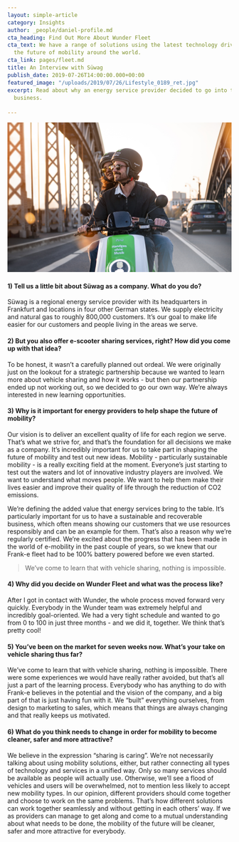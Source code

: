 ```yaml
---
layout: simple-article
category: Insights
author: _people/daniel-profile.md
cta_heading: Find Out More About Wunder Fleet
cta_text: We have a range of solutions using the latest technology driving forward
  the future of mobility around the world.
cta_link: pages/fleet.md
title: An Interview with Süwag
publish_date: 2019-07-26T14:00:00.000+00:00
featured_image: "/uploads/2019/07/26/Lifestyle_0189_ret.jpg"
excerpt: Read about why an energy service provider decided to go into the e-scooter
  business.

---
```

![](/uploads/2019/07/26/Lifestyle_0189_ret.jpg)

#### 1) Tell us a little bit about Süwag as a company. What do you do?

Süwag is a regional energy service provider with its headquarters in Frankfurt and locations in four other German states. We supply electricity and natural gas to roughly 800,000 customers. It’s our goal to make life easier for our customers and people living in the areas we serve.

#### 2) But you also offer e-scooter sharing services, right? How did you come up with that idea?

To be honest, it wasn’t a carefully planned out ordeal. We were originally just on the lookout for a strategic partnership because we wanted to learn more about vehicle sharing and how it works - but then our partnership ended up not working out, so we decided to go our own way. We’re always interested in new learning opportunities.

#### 3) Why is it important for energy providers to help shape the future of mobility?

Our vision is to deliver an excellent quality of life for each region we serve. That’s what we strive for, and that’s the foundation for all decisions we make as a company. It’s incredibly important for us to take part in shaping the future of mobility and test out new ideas. Mobility - particularly sustainable mobility - is a really exciting field at the moment. Everyone’s just starting to test out the waters and lot of innovative industry players are involved. We want to understand what moves people. We want to help them make their lives easier and improve their quality of life through the reduction of CO2 emissions.

We’re defining the added value that energy services bring to the table. It’s particularly important for us to have a sustainable and recoverable business, which often means showing our customers that we use resources responsibly and can be an example for them. That’s also a reason why we’re regularly certified. We’re excited about the progress that has been made in the world of e-mobility in the past couple of years, so we knew that our Frank-e fleet had to be 100% battery powered before we even started.

> We’ve come to learn that with vehicle sharing, nothing is impossible.

#### 4) Why did you decide on Wunder Fleet and what was the process like?

After I got in contact with Wunder, the whole process moved forward very quickly. Everybody in the Wunder team was extremely helpful and incredibly goal-oriented. We had a very tight schedule and wanted to go from 0 to 100 in just three months - and we did it, together. We think that’s pretty cool!

#### 5) You’ve been on the market for seven weeks now. What’s your take on vehicle sharing thus far?

We’ve come to learn that with vehicle sharing, nothing is impossible. There were some experiences we would have really rather avoided, but that’s all just a part of the learning process. Everybody who has anything to do with Frank-e believes in the potential and the vision of the company, and a big part of that is just having fun with it. We “built” everything ourselves, from design to marketing to sales, which means that things are always changing and that really keeps us motivated.

#### 6) What do you think needs to change in order for mobility to become cleaner, safer and more attractive?

We believe in the expression “sharing is caring”. We’re not necessarily talking about using mobility solutions, either, but rather connecting all types of technology and services in a unified way. Only so many services should be available as people will actually use. Otherwise, we’ll see a flood of vehicles and users will be overwhelmed, not to mention less likely to accept new mobility types. In our opinion, different providers should come together and choose to work on the same problems. That’s how different solutions can work together seamlessly and without getting in each others’ way. If we as providers can manage to get along and come to a mutual understanding about what needs to be done, the mobility of the future will be cleaner, safer and more attractive for everybody.